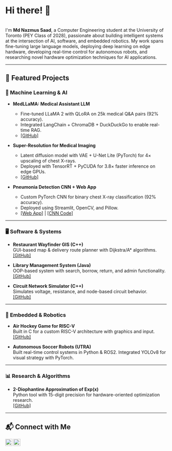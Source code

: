 <h1>Hi there! 👋</h1><br/>

<div>
  I'm <b>Md Nazmus Saad</b>, a Computer Engineering student at the University of Toronto (PEY Class of 2028), passionate about building intelligent systems at the intersection of AI, software, and embedded robotics. My work spans fine-tuning large language models, deploying deep learning on edge hardware, developing real-time control for autonomous robots, and researching novel hardware optimization techniques for AI applications.
</div>

---

<h2>🚀 Featured Projects</h2>

<h3>🧠 Machine Learning & AI</h3>

- <b>MedLLaMA: Medical Assistant LLM</b>  
  <ul>
    <li>Fine-tuned LLaMA 2 with QLoRA on 25k medical Q&A pairs (92% accuracy).</li>
    <li>Integrated LangChain + ChromaDB + DuckDuckGo to enable real-time RAG.</li>
    <li><a href="https://github.com/NazmusSaad/Medical-Assistant-LLM">[GitHub]</a></li>
  </ul>

- <b>Super-Resolution for Medical Imaging</b>  
  <ul>
    <li>Latent diffusion model with VAE + U-Net Lite (PyTorch) for 4× upscaling of chest X-rays.</li>
    <li>Deployed with TensorRT + PyCUDA for 3.8× faster inference on edge GPUs.</li>
    <li><a href="https://github.com/petrichor-2/image-upscaler">[GitHub]</a></li>
  </ul>

- <b>Pneumonia Detection CNN + Web App</b>  
  <ul>
    <li>Custom PyTorch CNN for binary chest X-ray classification (92% accuracy).</li>
    <li>Deployed using Streamlit, OpenCV, and Pillow.</li>
    <li><a href="https://github.com/NazmusSaad/Pneumonia-Image-Classifier-Web-App">[Web App]</a> | <a href="https://github.com/NazmusSaad/Pneumonia-Detection-PyTorch">[CNN Code]</a></li>
  </ul>

---

<h3>🖥️ Software & Systems</h3>

- <b>Restaurant Wayfinder GIS (C++)</b>  
  GUI-based map & delivery route planner with Dijkstra/A* algorithms.  
  <a href="https://github.com/NazmusSaad/Restaurant-Wayfinder-GIS">[GitHub]</a>

- <b>Library Management System (Java)</b>  
  OOP-based system with search, borrow, return, and admin functionality.  
  <a href="https://github.com/NazmusSaad/Library-Management-System">[GitHub]</a>

- <b>Circuit Network Simulator (C++)</b>  
  Simulates voltage, resistance, and node-based circuit behavior.  
  <a href="https://github.com/NazmusSaad/Circuit-Network-Program">[GitHub]</a>

---

<h3>🤖 Embedded & Robotics</h3>

- <b>Air Hockey Game for RISC-V</b>  
  Built in C for a custom RISC-V architecture with graphics and input.  
  <a href="https://github.com/NazmusSaad/Air-Hockey-Game-For-RISC-V-">[GitHub]</a>

- <b>Autonomous Soccer Robots (UTRA)</b>  
  Built real-time control systems in Python & ROS2. Integrated YOLOv8 for visual strategy with PyTorch.

---

<h3>📊 Research & Algorithms</h3>

- <b>2-Diophantine Approximation of Exp(x)</b>  
  Python tool with 15-digit precision for hardware-oriented optimization research.  
  <a href="https://github.com/NazmusSaad/2-Diophantine-Approximation">[GitHub]</a>

---

<h2>📬 Connect with Me</h2>

<a href="https://www.linkedin.com/in/mdnazmussaad">
  <img align="left" alt="LinkedIn" width="22px" src="https://cdn.jsdelivr.net/npm/simple-icons@v3/icons/linkedin.svg" />
</a>
<a href="https://github.com/NazmusSaad">
  <img align="left" alt="GitHub" width="22px" src="https://cdn.jsdelivr.net/npm/simple-icons@v3/icons/github.svg" />
</a>
